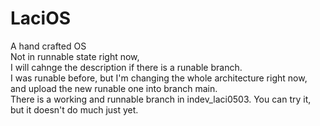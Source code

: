 # LaciOS
A hand crafted OS <br/>
Not in runnable state right now, <br/>
I will cahnge the description if there is a runable branch. <br/>
I was runable before, but I'm changing the whole architecture right now, <br/>
and upload the new runable one into branch main. <br/>
There is a working and runnable branch in indev_laci0503. You can try it, but it doesn't do much just yet.
